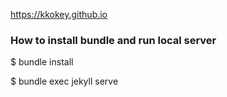 https://kkokey.github.io

### How to install bundle and run local server

$ bundle install

$ bundle exec jekyll serve
